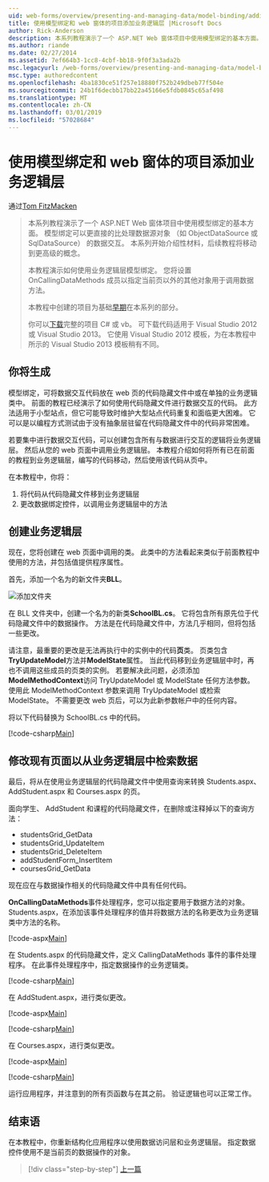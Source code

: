 ```yaml
---
uid: web-forms/overview/presenting-and-managing-data/model-binding/adding-business-logic-layer
title: 使用模型绑定和 web 窗体的项目添加业务逻辑层 |Microsoft Docs
author: Rick-Anderson
description: 本系列教程演示了一个 ASP.NET Web 窗体项目中使用模型绑定的基本方面。 模型绑定使数据交互...更多直接-
ms.author: riande
ms.date: 02/27/2014
ms.assetid: 7ef664b3-1cc8-4cbf-bb18-9f0f3a3ada2b
msc.legacyurl: /web-forms/overview/presenting-and-managing-data/model-binding/adding-business-logic-layer
msc.type: authoredcontent
ms.openlocfilehash: 4ba1830ce51f257e18880f752b249dbeb77f504e
ms.sourcegitcommit: 24b1f6decbb17bb22a45166e5fdb0845c65af498
ms.translationtype: MT
ms.contentlocale: zh-CN
ms.lasthandoff: 03/01/2019
ms.locfileid: "57028684"
---
```

<a name="adding-business-logic-layer-to-a-project-that-uses-model-binding-and-web-forms"></a>使用模型绑定和 web 窗体的项目添加业务逻辑层
====================
通过[Tom FitzMacken](https://github.com/tfitzmac)

> 本系列教程演示了一个 ASP.NET Web 窗体项目中使用模型绑定的基本方面。 模型绑定可以更直接的比处理数据源对象 （如 ObjectDataSource 或 SqlDataSource） 的数据交互。 本系列开始介绍性材料，后续教程将移动到更高级的概念。
> 
> 本教程演示如何使用业务逻辑层模型绑定。 您将设置 OnCallingDataMethods 成员以指定当前页以外的其他对象用于调用数据方法。
> 
> 本教程中创建的项目为基础[早期](retrieving-data.md)在本系列的部分。
> 
> 你可以[下载](https://go.microsoft.com/fwlink/?LinkId=286116)完整的项目 C# 或 vb。 可下载代码适用于 Visual Studio 2012 或 Visual Studio 2013。 它使用 Visual Studio 2012 模板，为在本教程中所示的 Visual Studio 2013 模板稍有不同。


## <a name="what-youll-build"></a>你将生成

模型绑定，可将数据交互代码放在 web 页的代码隐藏文件中或在单独的业务逻辑类中。 前面的教程已经演示了如何使用代码隐藏文件进行数据交互的代码。 此方法适用于小型站点，但它可能导致时维护大型站点代码重复和面临更大困难。 它可以是以编程方式测试由于没有抽象层驻留在代码隐藏文件中的代码非常困难。

若要集中进行数据交互代码，可以创建包含所有与数据进行交互的逻辑将业务逻辑层。 然后从您的 web 页面中调用业务逻辑层。 本教程介绍如何将所有已在前面的教程到业务逻辑层，编写的代码移动，然后使用该代码从页中。

在本教程中，你将：

1. 将代码从代码隐藏文件移到业务逻辑层
2. 更改数据绑定控件，以调用业务逻辑层中的方法

## <a name="create-business-logic-layer"></a>创建业务逻辑层

现在，您将创建在 web 页面中调用的类。 此类中的方法看起来类似于前面教程中使用的方法，并包括值提供程序属性。

首先，添加一个名为的新文件夹**BLL**。

![添加文件夹](adding-business-logic-layer/_static/image1.png)

在 BLL 文件夹中，创建一个名为的新类**SchoolBL.cs**。 它将包含所有原先位于代码隐藏文件中的数据操作。 方法是在代码隐藏文件中，方法几乎相同，但将包括一些更改。

请注意，最重要的更改是无法再执行中的实例中的代码**页**类。 页类包含**TryUpdateModel**方法并**ModelState**属性。 当此代码移到业务逻辑层中时，再也不调用这些成员的页类的实例。 若要解决此问题，必须添加**ModelMethodContext**访问 TryUpdateModel 或 ModelState 任何方法参数。 使用此 ModelMethodContext 参数来调用 TryUpdateModel 或检索 ModelState。 不需要更改 web 页后，可以为此新参数帐户中的任何内容。

将以下代码替换为 SchoolBL.cs 中的代码。

[!code-csharp[Main](adding-business-logic-layer/samples/sample1.cs)]

## <a name="revise-existing-pages-to-retrieve-data-from-business-logic-layer"></a>修改现有页面以从业务逻辑层中检索数据

最后，将从在使用业务逻辑层的代码隐藏文件中使用查询来转换 Students.aspx、 AddStudent.aspx 和 Courses.aspx 的页。

面向学生、 AddStudent 和课程的代码隐藏文件，在删除或注释掉以下的查询方法：

- studentsGrid\_GetData
- studentsGrid\_UpdateItem
- studentsGrid\_DeleteItem
- addStudentForm\_InsertItem
- coursesGrid\_GetData

现在应在与数据操作相关的代码隐藏文件中具有任何代码。

**OnCallingDataMethods**事件处理程序，您可以指定要用于数据方法的对象。 Students.aspx，在添加该事件处理程序的值并将数据方法的名称更改为业务逻辑类中方法的名称。

[!code-aspx[Main](adding-business-logic-layer/samples/sample2.aspx?highlight=3-4,8)]

在 Students.aspx 的代码隐藏文件，定义 CallingDataMethods 事件的事件处理程序。 在此事件处理程序中，指定数据操作的业务逻辑类。

[!code-csharp[Main](adding-business-logic-layer/samples/sample3.cs)]

在 AddStudent.aspx，进行类似更改。

[!code-aspx[Main](adding-business-logic-layer/samples/sample4.aspx?highlight=3-4)]

[!code-csharp[Main](adding-business-logic-layer/samples/sample5.cs)]

在 Courses.aspx，进行类似更改。

[!code-aspx[Main](adding-business-logic-layer/samples/sample6.aspx?highlight=3-4)]

[!code-csharp[Main](adding-business-logic-layer/samples/sample7.cs)]

运行应用程序，并注意到的所有页函数与在其之前。 验证逻辑也可以正常工作。

## <a name="conclusion"></a>结束语

在本教程中，你重新结构化应用程序以使用数据访问层和业务逻辑层。 指定数据控件使用不是当前页的数据操作的对象。

> [!div class="step-by-step"]
> [上一篇](using-query-string-values-to-retrieve-data.md)

